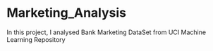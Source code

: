 # Marketing_Analysis
In this project, I analysed Bank Marketing DataSet from UCI Machine Learning Repository
